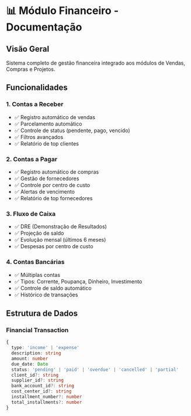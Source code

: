 # 📊 Módulo Financeiro - Documentação

## Visão Geral

Sistema completo de gestão financeira integrado aos módulos de Vendas, Compras e Projetos.

## Funcionalidades

### 1. Contas a Receber
- ✅ Registro automático de vendas
- ✅ Parcelamento automático
- ✅ Controle de status (pendente, pago, vencido)
- ✅ Filtros avançados
- ✅ Relatório de top clientes

### 2. Contas a Pagar
- ✅ Registro automático de compras
- ✅ Gestão de fornecedores
- ✅ Controle por centro de custo
- ✅ Alertas de vencimento
- ✅ Relatório de top fornecedores

### 3. Fluxo de Caixa
- ✅ DRE (Demonstração de Resultados)
- ✅ Projeção de saldo
- ✅ Evolução mensal (últimos 6 meses)
- ✅ Despesas por centro de custo

### 4. Contas Bancárias
- ✅ Múltiplas contas
- ✅ Tipos: Corrente, Poupança, Dinheiro, Investimento
- ✅ Controle de saldo automático
- ✅ Histórico de transações

## Estrutura de Dados

### Financial Transaction
```typescript
{
  type: 'income' | 'expense'
  description: string
  amount: number
  due_date: Date
  status: 'pending' | 'paid' | 'overdue' | 'cancelled' | 'partial'
  client_id?: string
  supplier_id?: string
  bank_account_id?: string
  cost_center_id?: string
  installment_number?: number
  total_installments?: number
}
